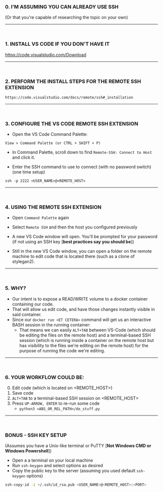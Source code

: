 ### 0. I'M ASSUMING YOU CAN ALREADY USE SSH
(Or that you're capable of researching the topic on your own)

<hr>
<br>

### 1. INSTALL VS CODE IF YOU DON'T HAVE IT
https://code.visualstudio.com/Download

<hr>
<br>

### 2. PERFORM THE INSTALL STEPS FOR THE REMOTE SSH EXTENSION
    https://code.visualstudio.com/docs/remote/ssh#_installation

<hr>
<br>

### 3. CONFIGURE THE VS CODE REMOTE SSH EXTENSION
- Open the VS Code Command Palette:
```
View > Command Palette (or CTRL + SHIFT + P)
```

- In Command Palette, scroll down to find ```Remote-SSH: Connect to Host``` and click it.

- Enter the SSH command to use to connect (with no password switch) (one time setup)
```
ssh -p 2222 <USER_NAME>@<REMOTE_HOST>
```
<hr>
<br>

### 4. USING THE REMOTE SSH EXTENSION
- Open ```Command Palette``` again 
- Select ```Remote SSH``` and then the host you configured previously
- A new VS Code window will open. You'll be prompted for your password (if not using an SSH key [**best practices say you should be**])

- Still in the new VS Code window, you can open a folder on the remote machine to edit code that is located there (such as a clone of stylegan2).

<hr>
<br>

### 5. WHY?
- Our intent is to expose a READ/WRITE volume to a docker container containing our code.
- That will allow us edit code, and have those changes instantly visible in said container.
- Since our ```docker run <ET CETERA>``` command will get us an interactive BASH session in the running container: 
    - That means we can easily ```ALT+TAB``` between VS-Code (which should be editing the files on the remote host) and a terminal-based SSH session (which is running inside a container on the remote host but has visibility to the files we're editing on the remote host) for the purpose of running the code we're editing.

<hr>
<br>


### 6. YOUR WORKFLOW COULD BE:
0. Edit code (which is located on <REMOTE_HOST>)
0. Save code
0. ```ALT+TAB``` to a terminal-based SSH session on <REMOTE_HOST>
0. Press ```UP-ARROW, ENTER``` to re-run some code 
    - ```python3 <ABS_OR_REL_PATH>/do_stuff.py```
    
<hr>
<br>

### BONUS - SSH KEY SETUP 
(Assumes you have a Unix-like terminal or PuTTY [**Not Windows CMD or Windows Powershell**])
- Open a a terminal on your local machine
- Run ```ssh-keygen``` and select options as desired
- Copy the public key to the server (assuming you used default ```ssh-keygen``` options)
```bash
ssh-copy-id -i ~/.ssh/id_rsa.pub <USER_NAME>@<REMOTE_HOST>:<PORT>
```


